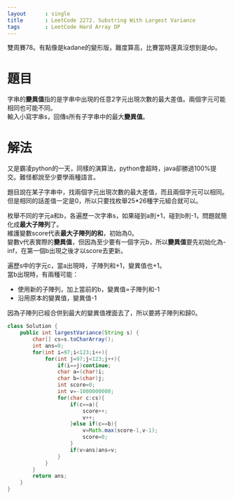 ```yaml
--- 
layout      : single
title       : LeetCode 2272. Substring With Largest Variance
tags        : LeetCode Hard Array DP
---
```

雙周賽78。有點像是kadane的變形版，難度算高，比賽當時還真沒想到是dp。  

# 題目
字串的**變異值**指的是字串中出現的任意2字元出現次數的最大差值。兩個字元可能相同也可能不同。  
輸入小寫字串s，回傳s所有子字串中的最大**變異值**。

# 解法
又是霸凌python的一天，同樣的演算法，python會超時，java卻勝過100%提交。難怪都說至少要學兩種語言。  

題目說在某子字串中，找兩個字元出現次數的最大差值，而且兩個字元可以相同。  
但是相同的話差值一定是0，所以只要找枚舉25*26種字元組合就可以。  

枚舉不同的字元a和b，各遍歷一次字串s，如果碰到a則+1，碰到b則-1，問題就簡化成**最大子陣列**了。  
維護變數score代表**最大子陣列的和**，初始為0。  
變數v代表實際的**變異值**，但因為至少要有一個字元b，所以**變異值**要先初始化為-inf，在第一個b出現之後才以score去更新。  

遍歷s中的字元c，當a出現時，子陣列和+1，變異值也+1。  
當b出現時，有兩種可能：  
- 使用新的子陣列，加上當前的b，變異值=子陣列和-1  
- 沿用原本的變異值，變異值-1

因為子陣列已經合併到最大的變異值裡面去了，所以要將子陣列和歸0。  

```java
class Solution {
    public int largestVariance(String s) {
        char[] cs=s.toCharArray();
        int ans=0;
        for(int i=97;i<123;i++){
            for(int j=97;j<123;j++){
                if(i==j)continue;
                char a=(char)i;
                char b=(char)j;
                int score=0;
                int v=-1000000000;
                for(char c:cs){
                    if(c==a){
                        score++;
                        v++;
                    }else if(c==b){
                        v=Math.max(score-1,v-1);
                        score=0;
                    }
                    if(v>ans)ans=v;
                }
            }
        }
        return ans;
    }
}
```
